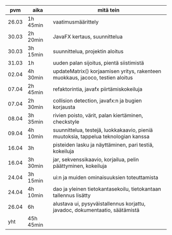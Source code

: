 | pvm | aika | mitä tein
| --- | ----------- | -------------
| 26.03 | 1h 45min | vaatimusmäärittely 
| 30.03 | 2h 20min | JavaFX kertaus, suunnittelua
| 30.03 | 3h 15min | suunnittelua, projektin aloitus
| 31.03 | 1h  | uuden palan sijoitus, pientä siistimistä
| 02.04 | 4h 30min  | updateMatrix() korjaamisen yritys, rakenteen muokkaus, jacoco, testien aloitus
| 07.04 | 2h 45min  | refaktorintia, javafx piirtämiskokeiluja
| 07.04 | 2h 30min  | collision detection, javafx:n ja bugien korjausta
| 08.04 | 3h 35min  | rivien poisto, värit, palan kiertäminen, checkstyle
| 09.04 | 4h 10min  | suunnittelua, testejä, luokkakaavio, pieniä muutoksia, tappelua teknologian kanssa
| 16.04 | 3h  | pisteiden lasku ja näyttäminen, pari testiä, kokeiluja
| 16.04 | 3h 30min  | jar, sekvenssikaavio, korjailua, pelin päättyminen, kokeiluja
| 24.04 | 3h 15min  | ui:n ja muiden ominaisuuksien toteuttamista
| 24.04 | 4h 10min  | dao ja yleinen tietokantasekoilu, tietokantaan tallennus lisätty
| 26.04 | 6h | alustava ui, pysyväistallennus korjattu, javadoc, dokumentaatio, säätämistä
| yht | 45h 45min  | 

